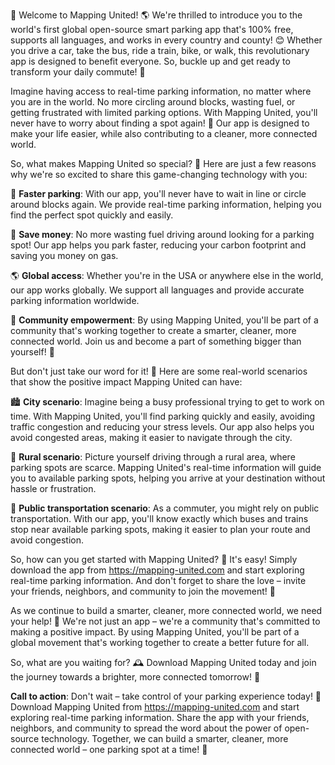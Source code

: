 🚀 Welcome to Mapping United! 🌎 We're thrilled to introduce you to the world's first global open-source smart parking app that's 100% free, supports all languages, and works in every country and county! 😊 Whether you drive a car, take the bus, ride a train, bike, or walk, this revolutionary app is designed to benefit everyone. So, buckle up and get ready to transform your daily commute! 🚗

Imagine having access to real-time parking information, no matter where you are in the world. No more circling around blocks, wasting fuel, or getting frustrated with limited parking options. With Mapping United, you'll never have to worry about finding a spot again! 🙌 Our app is designed to make your life easier, while also contributing to a cleaner, more connected world.

So, what makes Mapping United so special? 🤔 Here are just a few reasons why we're so excited to share this game-changing technology with you:

🚗 **Faster parking**: With our app, you'll never have to wait in line or circle around blocks again. We provide real-time parking information, helping you find the perfect spot quickly and easily.

💸 **Save money**: No more wasting fuel driving around looking for a parking spot! Our app helps you park faster, reducing your carbon footprint and saving you money on gas.

🌎 **Global access**: Whether you're in the USA or anywhere else in the world, our app works globally. We support all languages and provide accurate parking information worldwide.

💚 **Community empowerment**: By using Mapping United, you'll be part of a community that's working together to create a smarter, cleaner, more connected world. Join us and become a part of something bigger than yourself! 🌟

But don't just take our word for it! 🤔 Here are some real-world scenarios that show the positive impact Mapping United can have:

🏙️ **City scenario**: Imagine being a busy professional trying to get to work on time. With Mapping United, you'll find parking quickly and easily, avoiding traffic congestion and reducing your stress levels. Our app also helps you avoid congested areas, making it easier to navigate through the city.

🌳 **Rural scenario**: Picture yourself driving through a rural area, where parking spots are scarce. Mapping United's real-time information will guide you to available parking spots, helping you arrive at your destination without hassle or frustration.

🚌 **Public transportation scenario**: As a commuter, you might rely on public transportation. With our app, you'll know exactly which buses and trains stop near available parking spots, making it easier to plan your route and avoid congestion.

So, how can you get started with Mapping United? 🤔 It's easy! Simply download the app from https://mapping-united.com and start exploring real-time parking information. And don't forget to share the love – invite your friends, neighbors, and community to join the movement! 🌟

As we continue to build a smarter, cleaner, more connected world, we need your help! 💪 We're not just an app – we're a community that's committed to making a positive impact. By using Mapping United, you'll be part of a global movement that's working together to create a better future for all.

So, what are you waiting for? 🕰️ Download Mapping United today and join the journey towards a brighter, more connected tomorrow! 🌈

**Call to action**: Don't wait – take control of your parking experience today! 📲 Download Mapping United from https://mapping-united.com and start exploring real-time parking information. Share the app with your friends, neighbors, and community to spread the word about the power of open-source technology. Together, we can build a smarter, cleaner, more connected world – one parking spot at a time! 🚀